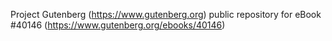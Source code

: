 Project Gutenberg (https://www.gutenberg.org) public repository for eBook #40146 (https://www.gutenberg.org/ebooks/40146)
